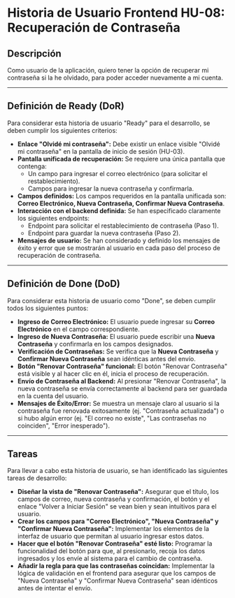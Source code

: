 # Historia de Usuario Frontend HU-08: Recuperación de Contraseña

## Descripción

Como usuario de la aplicación, quiero tener la opción de recuperar mi contraseña si la he olvidado, para poder acceder nuevamente a mi cuenta.

---

## Definición de Ready (DoR)

Para considerar esta historia de usuario "Ready" para el desarrollo, se deben cumplir los siguientes criterios:

* **Enlace "Olvidé mi contraseña":** Debe existir un enlace visible "Olvidé mi contraseña" en la pantalla de inicio de sesión (HU-03).
* **Pantalla unificada de recuperación:** Se requiere una única pantalla que contenga:
    * Un campo para ingresar el correo electrónico (para solicitar el restablecimiento).
    * Campos para ingresar la nueva contraseña y confirmarla.
* **Campos definidos:** Los campos requeridos en la pantalla unificada son: **Correo Electrónico, Nueva Contraseña, Confirmar Nueva Contraseña**.
* **Interacción con el backend definida:** Se han especificado claramente los siguientes endpoints:
    * Endpoint para solicitar el restablecimiento de contraseña (Paso 1).
    * Endpoint para guardar la nueva contraseña (Paso 2).
* **Mensajes de usuario:** Se han considerado y definido los mensajes de éxito y error que se mostrarán al usuario en cada paso del proceso de recuperación de contraseña.

---

## Definición de Done (DoD)

Para considerar esta historia de usuario como "Done", se deben cumplir todos los siguientes puntos:

* **Ingreso de Correo Electrónico:** El usuario puede ingresar su **Correo Electrónico** en el campo correspondiente.
* **Ingreso de Nueva Contraseña:** El usuario puede escribir una **Nueva Contraseña** y confirmarla en los campos designados.
* **Verificación de Contraseñas:** Se verifica que la **Nueva Contraseña** y **Confirmar Nueva Contraseña** sean idénticas antes del envío.
* **Botón "Renovar Contraseña" funcional:** El botón "Renovar Contraseña" está visible y al hacer clic en él, inicia el proceso de recuperación.
* **Envío de Contraseña al Backend:** Al presionar "Renovar Contraseña", la nueva contraseña se envía correctamente al backend para ser guardada en la cuenta del usuario.
* **Mensajes de Éxito/Error:** Se muestra un mensaje claro al usuario si la contraseña fue renovada exitosamente (ej. "Contraseña actualizada") o si hubo algún error (ej. "El correo no existe", "Las contraseñas no coinciden", "Error inesperado").

---

## Tareas

Para llevar a cabo esta historia de usuario, se han identificado las siguientes tareas de desarrollo:

* **Diseñar la vista de "Renovar Contraseña":** Asegurar que el título, los campos de correo, nueva contraseña y confirmación, el botón y el enlace "Volver a Iniciar Sesión" se vean bien y sean intuitivos para el usuario.
* **Crear los campos para "Correo Electrónico", "Nueva Contraseña" y "Confirmar Nueva Contraseña":** Implementar los elementos de la interfaz de usuario que permitan al usuario ingresar estos datos.
* **Hacer que el botón "Renovar Contraseña" esté listo:** Programar la funcionalidad del botón para que, al presionarlo, recoja los datos ingresados y los envíe al sistema para el cambio de contraseña.
* **Añadir la regla para que las contraseñas coincidan:** Implementar la lógica de validación en el frontend para asegurar que los campos de "Nueva Contraseña" y "Confirmar Nueva Contraseña" sean idénticos antes de intentar el envío.